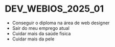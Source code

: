 # DEV_WEBIOS_2025_01

- Conseguir o diploma na área de web designer
- Sair do meu emprego atual
- Cuidar mais da saúde fisica 
- Cuidar mais da pele
